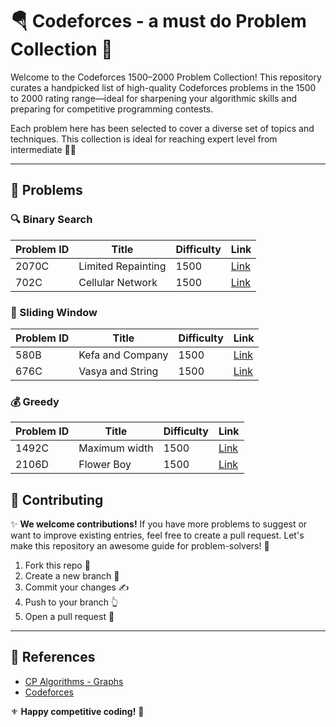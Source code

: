 # 🪂 Codeforces - a must do Problem Collection 👑

Welcome to the Codeforces 1500–2000 Problem Collection! This repository curates a handpicked list of high-quality Codeforces problems in the 1500 to 2000 rating range—ideal for sharpening your algorithmic skills and preparing for competitive programming contests.

Each problem here has been selected to cover a diverse set of topics and techniques. This collection is ideal for reaching expert level from intermediate 🍹🍹

---

## 🧠 Problems

### 🔍 Binary Search

| Problem ID | Title                | Difficulty | Link                                                         |
|------------|---------------------|------------|--------------------------------------------------------------|
| 2070C      | Limited Repainting  | 1500       | [Link](https://codeforces.com/contest/2070/problem/C)        |
| 702C      | Cellular Network    | 1500       | [Link](https://codeforces.com/problemset/problem/702/C)        |

### 🚪 Sliding Window

| Problem ID | Title                | Difficulty | Link                                                         |
|------------|---------------------|------------|--------------------------------------------------------------|
| 580B      | Kefa and Company     | 1500       | [Link](https://codeforces.com/problemset/problem/580/B)      |
| 676C      | Vasya and String     | 1500       | [Link](https://codeforces.com/problemset/problem/676/C)      |

### 💰 Greedy

| Problem ID | Title                | Difficulty | Link                                                         |
|------------|---------------------|------------|--------------------------------------------------------------|
| 1492C      | Maximum width       | 1500       | [Link](https://codeforces.com/problemset/problem/1492/C)     |
| 2106D      | Flower Boy          | 1500       | [Link](https://codeforces.com/problemset/problem/2106/D)     |


## 💬 Contributing

✨ **We welcome contributions!** If you have more problems to suggest or want to improve existing entries, feel free to create a pull request. Let's make this repository an awesome guide for problem-solvers! 🤝

1. Fork this repo 🍴  
2. Create a new branch 🌳  
3. Commit your changes ✍️  
4. Push to your branch 👆  
5. Open a pull request 🔑

---

## 🔗 References

- [CP Algorithms - Graphs](https://cp-algorithms.com)
- [Codeforces](https://codeforces.com)

⚜️ **Happy competitive coding!** 📌
